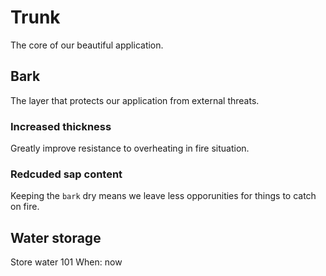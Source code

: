 # Trunk

The core of our beautiful application.


## Bark

The layer that protects our application from external threats.

### Increased thickness

Greatly improve resistance to overheating in fire situation.

### Redcuded sap content

Keeping the `bark` dry means we leave less opporunities for things to catch on fire.


## Water storage

Store water 101
When: now